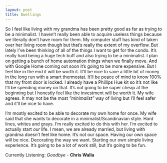 ```yaml
---
layout: post
title: Dwellings
---
```

So I feel like living with my grandma has been pretty good as far as trying to be a minimalist. I haven’t really been able to acquire useless things because we literally don’t have room for them. My computer stuff has kind of taken over her living room though but that’s really the extent of my overflow. But lately I’ve been thinking of all of the things I want to get for the condo. It’s really hard being a huge tech buff and also trying to be a minimalist. I plan on getting a bunch of home automation things when we finally move. And with Google Home coming out soon it’s going to be more expensive. But I feel like in the end it will be worth it. It’ll be nice to save a little bit of money in the long run with a smart thermostat. It’ll be peace of mind to know 100% that my front door is locked. I already have a Phillips Hue kit so it’s not like I’ll be spending money on that. It’s not going to be super cheap at the beginning but I honestly feel like the investment will be worth it. My wife agrees. It may not be the most *”minimalist”* way of living but I’ll feel safer and it’ll be nice to have.

I’m mostly excited to be able to decorate my own home for once. My wife said that she wants to decorate in a minimalist/Scandinavian style. Hard lines, whites and grays. I’m really excited to do this with her. I’m excited to actually start *our* life. I mean, we are already married, but living with grandma doesn’t feel like home. It’s not our space. Having our own space will be nice. Decorating the way we want. Starting our own simple living experience. It’s going to be a lot of work still, but it’s going to be fun. 

Currently Listening: *Goodbye* - **Chris Walla**
